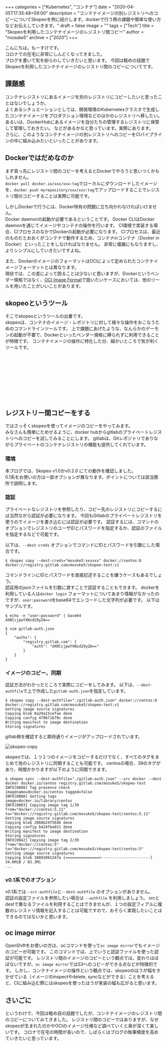 +++
categories = ["Kubernetes", "コンテナ"]
date = "2020-04-05T17:35:48+09:00"
description = "コンテナイメージの別レジストリへのコピーについてSkopeoを例に紹介します。dockerで行う際の課題や簡単な使い方などお伝えしていきます。"
draft = false
image = ""
tags = ["Tech"]
title = "Skopeoを利用したコンテナイメージのレジストリ間コピー"
author = "mosuke5"
archive = ["2020"]
+++

こんにちは。もーすけです。  
コロナでの在宅に非常にしんどくなってきました。  
ブログを書いて気を紛らわしていきたいと思います。
今回は軽めの話題でSkopeoを利用したコンテナイメージのレジストリ間のコピーについてです。
<!--more-->

## 課題感
コンテナレジストリにあるイメージを別のレジストリにコピーしたいと思ったことはないでしょうか。  
よくあるシチュエーションとしては、開発環境のKubernetesクラスタで生成したコンテナイメージをプロダクション環境などのほかのレジストリへ移したい。
あるいは、DockerHubにあるイメージを自分たちの管理するレジストリに保管して管理しておきたい。
などがあるかなと思っています。実際にあります。  
さらに、このようなコンテナイメージの別レジストリへのコピーをCIパイプラインの中に組み込みたいといったことがあります。

## Dockerではだめなのか
まず真っ先にレジストリ間のコピーを考えるとDockerでやろうと思いつくかもしれません。  
`docker pull docker.io/xxx/xxx:tag`でローカルにダウンロードしたイメージを、`docker push myrepository/xxx/xxx:tag`でアップロードすることでレジストリ間のコピーすることは実際に可能です。

しかしDockerで行うには、Docker特有の問題に立ち向かわなければいけません。  
Docker daemonの起動が必要であるということです。
Docker CLIはDocker daemonを通じてイメージやコンテナの操作を行います。
CI環境で実装する場合、CIプロセスのなかでDockerの起動が必要になります。
CIプロセスは、最近のものだとおおくがコンテナで動作するため、コンテナinコンテナ（Docker in Docker）といったことをしなければなりません。
非常に複雑にもなりますし、よりシンプルにしていきたいですよね。

また、DockerのイメージのフォーマットはOCIによって定められたコンテナイメージフォーマットとは異なります。  
現状では、この差によって困ることは少ないと思いますが、Dockerというベンダー規格ではなく、[OCI Image Format](https://github.com/opencontainers/image-spec)で扱いたいケースにおいては、他のツールを用いたことがいいことがあります。

## skopeoというツール
そこでskopeoというツールの出番です。  
skopeoは、コンテナのイメージ・レポジトリに対して様々な操作をおこなうためのコマンドラインツールです。
上で課題にあげたような、なんらかのデーモンの起動が不要で、Dockerといったベンダー規格に縛られずに利用できることが特徴です。
コンテナイメージの操作に特化した分、細かいところで気が利くツールです。

<div class="iframely-embed"><div class="iframely-responsive" style="height: 140px; padding-bottom: 0;"><a href="https://github.com/containers/skopeo" data-iframely-url="//cdn.iframe.ly/dzHPPff"></a></div></div><script async src="//cdn.iframe.ly/embed.js" charset="utf-8"></script>

## レジストリー間コピーをする
ではさっそくskopeoを使ってイメージのコピーをやってみます。  
みなさんも簡単にためせるように、docker hubからgitlabのプライベートレジストリへのコピーを試してみることにします。
gitlabは、Gitレポジトリでありながらプライベートのコンテナレジストリの機能も提供してくれています。

### 環境
本ブログでは、Skopeo v1.0かv0.2.0 にての動作を確認しました。  
0.1系をお使いの方は一部オプションが異なります。ポイントについては該当箇所で説明します。

### 認証
プライベートなレジストリを参照したり、コピー先のレジストリにコピーするには当然ながら認証が必要になります。
今回もGitlabのプライベートレジストリを使うのでイメージを書き込むには認証が必要です。
認証するには、コマンドのオプションでレジストリのユーザIDとパスワードを指定するか、認証のファイルを指定するなどで可能です。

以下は、`--dest-creds` オプションでコマンドにIDとパスワードを引数にした場合です。
```text
$ skopeo copy --dest-creds="mosuke5:xxxxxx" docker://centos:8 docker://registry.gitlab.com/mosuke5/skopeo-test:v1
```

コマンドラインにIDとパスワードを直接記述することを嫌うケースもあるでしょう。  
認証用のjsonファイルを引数に渡すことで認証することもできます。
dockerを利用している人は`docker login`
フォーマットについてあまり情報がなかったのですが、`user:password`をbase64でエンコードした文字列が必要です。
以下はサンプルです。

```text
$ echo -n "user:password" | base64
dXNlcjpwYXNzd29yZA==

$ vim gitlab-auth.json
{
    "auths": {
        "registry.gitlab.com": {
            "auth": "dXNlcjpwYXNzd29yZA=="
        }
    }
}
```

### イメージのコピー、同期
認証方法がわかったところで実際にコピーをしてみます。
以下は、`--dest-authfile`で上で作成した`gitlab-auth.json`を指定しています。

```text
$ skopeo copy --dest-authfile="./gitlab-auth.json" docker://centos:8 docker://registry.gitlab.com/mosuke5/skopeo-test:v1
Getting image source signatures
Copying blob 8a29a15cefae done  
Copying config 470671670c done  
Writing manifest to image destination
Storing signatures
```

gitlab側を確認すると期待通りイメージがアップロードされています。

![skopeo-copy](/image/skopeo-copy.png)

skopeoでは、１つ１つのイメージをコピーするだけでなく、すべてのタグをまとめて他のレジストリに同期することも可能です。
centosの場合、39のタグがあり、時間かかりますが以下のように同期できます。

```text
$ skopeo sync --dest-authfile="./gitlab-auth.json" --src docker --dest docker docker.io/centos registry.gitlab.com/mosuke5/skopeo-test
INFO[0000] Tag presence check                            imagename=docker.io/centos tagged=false
INFO[0000] Getting tags                                  image=docker.io/library/centos
INFO[0003] Copying image tag 1/39                        from="docker://centos:5.11" to="docker://registry.gitlab.com/mosuke5/skopeo-test/centos:5.11"
Getting image source signatures
Copying blob 2068b24f564b done  
Copying config b424fba011 done  
Writing manifest to image destination
Storing signatures
INFO[0042] Copying image tag 2/39                        from="docker://centos:5" to="docker://registry.gitlab.com/mosuke5/skopeo-test/centos:5"
Getting image source signatures
Copying blob 38892065247a [===============>----------------------] 34.6MiB / 83.3Mi
...
```

### v0.1系でのオプション
v0.1系では`--src-authfile`と`--dest-authfile` のオプションがありません。  
認証の設定ファイルを参照したい場合は `--authfile` を利用しましょう。
srcとdestで異なるファイルを利用することはできませんが、１つの設定フィアルに複数のレジストリ情報を記入することは可能ですので、おそらく実現したいことはできるのではないかと思います。

## oc image mirror
OpenShiftをお使いの方は、ocコマンドを使って`oc image mirror`でもイメージのコピーが可能です。
このコマンドでは、上でいうと認証ファイルを使った認証が可能です。
レジストリ間のイメージのコピーという観点では、変わりはほぼないですが、`oc image mirror`ではS3へのコピーができる点などが特徴的です。
しかし、コンテナイメージの操作という観点では、skopeoのほうが幅をきかせている（イメージのinspectやdelete, syncなどができる）ことを考えると、CIに組み込む際にはskopeoを使ったほうが実装の幅も広がると思います。

## さいごに
というわけで、今回は軽め目の話題でしたが、コンテナイメージのレジストリ間のコピーについてみてきました。
レジストリ間のコピーではありますが、なぜskopeoが生まれたのかやOCIのイメージ仕様など調べていくと奥が深くて楽しいです。
コロナで在宅の時間が長いので、しばらくはブログの執筆頻度を高めていきたいと思っています。